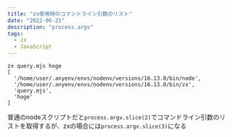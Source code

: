 ```yaml
---
title: "zx使用時のコマンドライン引数のリスト"
date: "2022-06-21"
description: "process.argv"
tags:
  - zx
  - JavaScript
---
```


```shell
zx query.mjs hoge
[
  '/home/user/.anyenv/envs/nodenv/versions/16.13.0/bin/node',
  '/home/user/.anyenv/envs/nodenv/versions/16.13.0/bin/zx',
  'query.mjs',
  'hoge'
]
```

普通のnodeスクリプトだと`process.argv.slice(2)`でコマンドライン引数のリストを取得するが、zxの場合には`process.argv.slice(3)`になる
